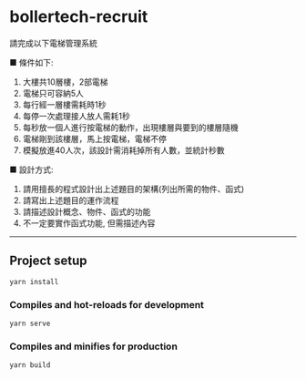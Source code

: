 # bollertech-recruit

請完成以下電梯管理系統

■ 條件如下:

1. 大樓共10層樓，2部電梯
2. 電梯只可容納5人
3. 每行經一層樓需耗時1秒
4. 每停一次處理接人放人需耗1秒
5. 每秒放一個人進行按電梯的動作，出現樓層與要到的樓層隨機
6. 電梯剛到該樓層，馬上按電梯，電梯不停
7. 模擬放進40人次，該設計需消耗掉所有人數，並統計秒數

■ 設計方式:

1. 請用擅長的程式設計出上述題目的架構(列出所需的物件、函式)
2. 請寫出上述題目的運作流程
3. 請描述設計概念、物件、函式的功能
4. 不一定要實作函式功能, 但需描述內容

---

## Project setup

```shell
yarn install
```

### Compiles and hot-reloads for development

```shell
yarn serve
```

### Compiles and minifies for production

```shell
yarn build
```
